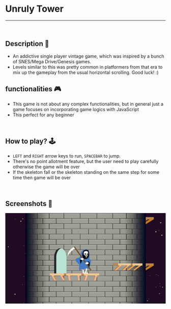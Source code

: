 # **Unruly Tower** 

---

<br>

## **Description 📃**
- An addictive single player vintage game, which was inspired by a bunch of SNES/Mega Drive/Genesis games. 
- Levels similar to this was pretty common in platformers from that era to mix up the gameplay from the usual horizontal scrolling. Good luck! :)

## **functionalities 🎮**
- This game is not about any complex functionalities, but in general just a game focuses on incorporating game logics with JavaScript
- This perfect for any beginner

<br>

## **How to play? 🕹️**
- `LEFT` and `RIGHT` arrow keys to run, `SPACEBAR` to jump.
- There's no point allotment feature, but the user need to play carefully otherwise the game will be over
- If the skeleton fall or the skeleton standing on the same step for some time then game will be over

<br>

## **Screenshots 📸**

![](../../assets/images/Unruly_Tower.png)

<br>